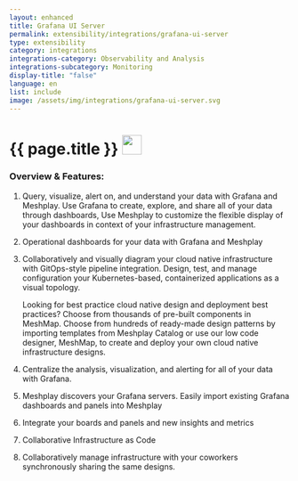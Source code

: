```yaml
---
layout: enhanced
title: Grafana UI Server
permalink: extensibility/integrations/grafana-ui-server
type: extensibility
category: integrations
integrations-category: Observability and Analysis
integrations-subcategory: Monitoring
display-title: "false"
language: en
list: include
image: /assets/img/integrations/grafana-ui-server.svg
---
```


<h1>{{ page.title }} <img src="{{ page.image }}" style="width: 35px; height: 35px;" /></h1>


<!-- This needs replaced with the Category property, not the sub-category.
 #### About: Query, visualize, alert on, and understand your data with Grafana and Meshplay. Use Grafana to create, explore, and share all of your data through dashboards,
Use Meshplay to customize the flexible display of your dashboards in context of your infrastructure management. -->

### Overview & Features:

1. Query, visualize, alert on, and understand your data with Grafana and Meshplay. Use Grafana to create, explore, and share all of your data through dashboards,
Use Meshplay to customize the flexible display of your dashboards in context of your infrastructure management.

2. Operational dashboards for your data with Grafana and Meshplay

4. 
    Collaboratively and visually diagram your cloud native infrastructure with GitOps-style pipeline integration. Design, test, and manage configuration your Kubernetes-based, containerized applications as a visual topology.



    Looking for best practice cloud native design and deployment best practices? Choose from thousands of pre-built components in MeshMap. Choose from hundreds of ready-made design patterns by importing templates from Meshplay Catalog or use our low code designer, MeshMap, to create and deploy your own cloud native infrastructure designs.



5. Centralize the analysis, visualization, and alerting for all of your data with Grafana.

6. Meshplay discovers your Grafana servers. Easily import existing Grafana dashboards and panels into Meshplay

7. Integrate your boards and panels and new insights and metrics

8. Collaborative Infrastructure as Code

9. Collaboratively manage infrastructure with your coworkers synchronously sharing the same designs.

